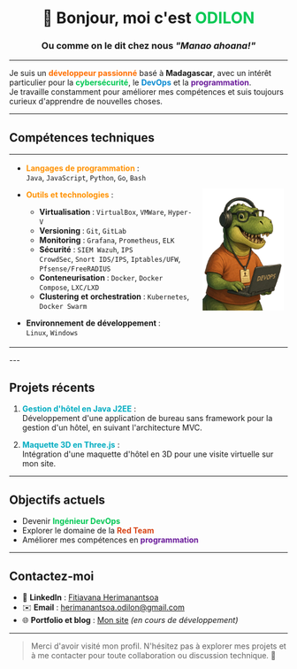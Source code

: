 

<h1 align="center">👋 Bonjour, moi c'est <span style="color:#00C853;">ODILON</span></h1>

<h3 align="center">Ou comme on le dit chez nous <em>"Manao ahoana!"</em></h3>

---

Je suis un <strong style="color:#FF6F00;">développeur passionné</strong> basé à <strong>Madagascar</strong>, avec un intérêt particulier pour la <span style="color:#00C853;"><strong>cybersécurité</strong></span>, le <span style="color:#0288D1;"><strong>DevOps</strong></span> et la <strong style="color:#6A1B9A;">programmation</strong>.  
Je travaille constamment pour améliorer mes compétences et suis toujours curieux d'apprendre de nouvelles choses.

---

##  Compétences techniques

<table>
  <tr>
    <td>

- <span style="color:#FF9100;"><strong>Langages de programmation</strong></span> :  
  <code>Java</code>, <code>JavaScript</code>, <code>Python</code>, <code>Go</code>, <code>Bash</code>

- <span style="color:#FF9100;"><strong>Outils et technologies</strong></span> :  
  - <strong>Virtualisation</strong> : <code>VirtualBox</code>, <code>VMWare</code>, <code>Hyper-V</code>  
  - <strong>Versioning</strong> : <code>Git</code>, <code>GitLab</code>  
  - <strong>Monitoring</strong> : <code>Grafana</code>, <code>Prometheus</code>, <code>ELK</code>  
  - <strong>Sécurité</strong> : <code>SIEM Wazuh</code>, <code>IPS CrowdSec</code>, <code>Snort IDS/IPS</code>, <code>Iptables/UFW</code>, <code>Pfsense/FreeRADIUS</code>  
  - <strong>Conteneurisation</strong> : <code>Docker</code>, <code>Docker Compose</code>, <code>LXC/LXD</code>  
  - <strong>Clustering et orchestration</strong> : <code>Kubernetes</code>, <code>Docker Swarm</code>

- <strong>Environnement de développement</strong> :  
  <code>Linux</code>, <code>Windows</code>
   </td>
   <td>
     <img src="images/devops.png" alt="Tech stack illustration" width="250"/>
   </td>
  </tr>
</table>
---

##  Projets récents

1. <strong style="color:#00ACC1;">Gestion d'hôtel en Java J2EE</strong> :  
   Développement d'une application de bureau sans framework pour la gestion d'un hôtel, en suivant l'architecture MVC.

2. <strong style="color:#00ACC1;">Maquette 3D en Three.js</strong> :  
   Intégration d'une maquette d'hôtel en 3D pour une visite virtuelle sur mon site.

---

##  Objectifs actuels

- Devenir <strong style="color:#00C853;">Ingénieur DevOps</strong>  
- Explorer le domaine de la <strong style="color:#D84315;">Red Team</strong>  
- Améliorer mes compétences en <strong style="color:#6A1B9A;">programmation</strong>

---

##  Contactez-moi

- 📎 <strong>LinkedIn</strong> : [Fitiavana Herimanantsoa](https://www.linkedin.com/in/fitiavana-herimanantsoa)  
- ✉️ <strong>Email</strong> : [herimanantsoa.odilon@gmail.com](mailto:herimanantsoa.odilon@gmail.com)  
- 🌐 <strong>Portfolio et blog</strong> : [Mon site](https://tonportfolio.com) *(en cours de développement)*

---

> Merci d'avoir visité mon profil. N'hésitez pas à explorer mes projets et à me contacter pour toute collaboration ou discussion technique. 🙌
